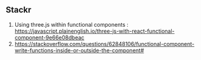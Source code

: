 ## Stackr
1. Using three.js within functional components : https://javascript.plainenglish.io/three-js-with-react-functional-component-9e66e08dbeac
2. https://stackoverflow.com/questions/62848106/functional-component-write-functions-inside-or-outside-the-component#